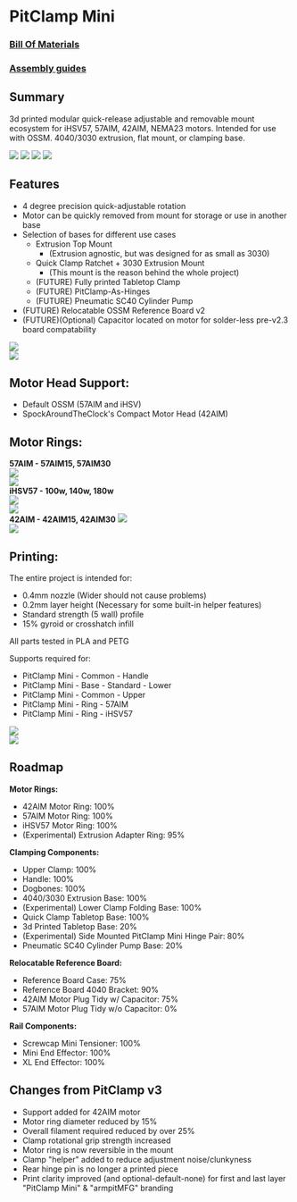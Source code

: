 # PitClamp Mini

### [Bill Of Materials](BOM.md)  

### [Assembly guides](ASSEMBLY_GUIDES.md)

## Summary    
3d printed modular quick-release adjustable and removable mount ecosystem for iHSV57, 57AIM, 42AIM, NEMA23 motors. Intended for use with OSSM. 4040/3030 extrusion, flat mount, or clamping base.


![](Images/Renders/View%203/PitClamp%20Mini%20-%2057AIM%20-%20Complete.png)
![](Images/Renders/View%201/PitClamp%20Mini%20-%2057AIM%20-%20Fully%20Open.png)
![](Images/Renders/View%201/PitClamp%20Mini%20-%2042AIM%20-%20Complete.png)
 ![](Images/Renders/View%203/PitClamp%20Mini%20-%2057AIM%20-%20Clamp%20Only.png)

## Features  
  - 4 degree precision quick-adjustable rotation
  - Motor can be quickly removed from mount for storage or use in another base
  - Selection of bases for different use cases
    - Extrusion Top Mount
      - (Extrusion agnostic, but was designed for as small as 3030)
    - Quick Clamp Ratchet + 3030 Extrusion Mount
      - (This mount is the reason behind the whole project)
    - (FUTURE) Fully printed Tabletop Clamp
    - (FUTURE) PitClamp-As-Hinges
    - (FUTURE) Pneumatic SC40 Cylinder Pump
  - (FUTURE) Relocatable OSSM Reference Board v2
  - (FUTURE)(Optional) Capacitor located on motor for solder-less pre-v2.3 board compatability  


![](Images/Photos/PitClamp%20Mini%2057AIM30%204040%20Extrusion.jpg)  
![](Images/Photos/PitClamp%20Mini%2042AIM15%20Quick%20Clamp.jpg)  


## Motor Head Support:
  - Default OSSM (57AIM and iHSV)
  - SpockAroundTheClock's Compact Motor Head (42AIM)


## Motor Rings:

**57AIM - 57AIM15, 57AIM30**  
![](Images/Renders/View%204/PitClamp%20Mini%20-%2057AIM%20-%20Without%20Head.png)  
![](Images/Renders/View%201/PitClamp%20Mini%20-%2057AIM%20-%20Complete.png)  
**iHSV57 -  100w, 140w, 180w**  
![](Images/Renders/View%204/PitClamp%20Mini%20-%20iHSV57%20-%20Without%20Head.png)  
![](Images/Renders/View%201/PitClamp%20Mini%20-%20iHSV57%20-%20Complete.png)  
**42AIM - 42AIM15, 42AIM30**
![](Images/Renders/View%204/PitClamp%20Mini%20-%2042AIM%20-%20Without%20Head.png)  
![](Images/Renders/View%201/PitClamp%20Mini%20-%2042AIM%20-%20Complete.png)  


## Printing:
The entire project is intended for:  
  - 0.4mm nozzle (Wider should not cause problems)
  - 0.2mm layer height (Necessary for some built-in helper features)
  - Standard strength (5 wall) profile
  - 15% gyroid or crosshatch infill  

All parts tested in PLA and PETG  

Supports required for:
  - PitClamp Mini - Common - Handle
  - PitClamp Mini - Base - Standard - Lower
  - PitClamp Mini - Common - Upper
  - PitClamp Mini - Ring - 57AIM
  - PitClamp Mini - Ring - iHSV57

![](Images/Print/PitClamp%20Mini.png)  
![](Images/Print/PitClamp%20Mini%20-%20Rings.png)  

## Roadmap  
**Motor Rings:**
  - 42AIM Motor Ring: 100%  
  - 57AIM Motor Ring: 100%
  - iHSV57 Motor Ring: 100%
  - (Experimental) Extrusion Adapter Ring: 95%

**Clamping Components:**
  - Upper Clamp: 100%  
  - Handle: 100%  
  - Dogbones: 100% 
  - 4040/3030 Extrusion Base: 100%
  - (Experimental) Lower Clamp Folding Base: 100%
  - Quick Clamp Tabletop Base: 100%
  - 3d Printed Tabletop Base: 20%
  - (Experimental) Side Mounted PitClamp Mini Hinge Pair: 80%
  - Pneumatic SC40 Cylinder Pump Base: 20%

**Relocatable Reference Board:**
  - Reference Board Case: 75%  
  - Reference Board 4040 Bracket: 90%
  - 42AIM Motor Plug Tidy w/ Capacitor: 75%
  - 57AIM Motor Plug Tidy w/o Capacitor: 0%

**Rail Components:**
  - Screwcap Mini Tensioner: 100%
  - Mini End Effector: 100%
  - XL End Effector: 100%

## Changes from PitClamp v3 
  - Support added for 42AIM motor  
  - Motor ring diameter reduced by 15%  
  - Overall filament required reduced by over 25%  
  - Clamp rotational grip strength increased
  - Motor ring is now reversible in the mount  
  - Clamp "helper" added to reduce adjustment noise/clunkyness  
  - Rear hinge pin is no longer a printed piece
  - Print clarity improved (and optional-default-none) for first and last layer "PitClamp Mini" & "armpitMFG" branding  
